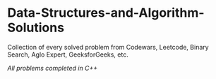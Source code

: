 # Data-Structures-and-Algorithm-Solutions
Collection of every solved problem from Codewars, Leetcode, Binary Search, Aglo Expert, GeeksforGeeks, etc.

*All problems completed in C++*
